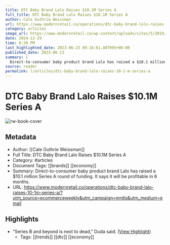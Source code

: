 ```yaml
---
title: DTC Baby Brand Lalo Raises $10.1M Series A
full_title: DTC Baby Brand Lalo Raises $10.1M Series A
author: Cale Guthrie Weissman
url: https://www.modernretail.co/operations/dtc-baby-brand-lalo-raises-10-1m-series-a/?utm_source=ecommerceweekly&utm_campaign=mrdis&utm_medium=email
category: articles
image_url: https://www.modernretail.co/wp-content/uploads/sites/5/2019/07/Lalo.jpg
date: 2024-12-29
time: 6:39 PM
last_highlighted_date: 2023-06-23 09:16:01.407995+00:00
published_date: 2023-06-13
summary: |
  Direct-to-consumer baby product brand Lalo has raised a $10.1 million Series A round of funding. It says it will be profitable in 6 months.
source: reader
permalink: l/articles/dtc-baby-brand-lalo-raises-10-1-m-series-a
---
```

# DTC Baby Brand Lalo Raises $10.1M Series A

![rw-book-cover](https://www.modernretail.co/wp-content/uploads/sites/5/2019/07/Lalo.jpg)

## Metadata
- Author: [[Cale Guthrie Weissman]]
- Full Title: DTC Baby Brand Lalo Raises $10.1M Series A
- Category: #articles
- Document Tags: [[brands]] [[economy]] 
- Summary: Direct-to-consumer baby product brand Lalo has raised a $10.1 million Series A round of funding. It says it will be profitable in 6 months.
- URL: https://www.modernretail.co/operations/dtc-baby-brand-lalo-raises-10-1m-series-a/?utm_source=ecommerceweekly&utm_campaign=mrdis&utm_medium=email

## Highlights
- “Series B and beyond is next to dead,” Duda said. ([View Highlight](https://read.readwise.io/read/01h3krm06vfb361azvw23sqcs9))
    - Tags: [[trends]] [[dtc]] [[economy]] 


